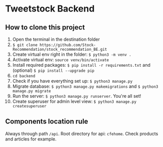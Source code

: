 # Tweetstock Backend

## How to clone this project
1. Open the terminal in the destination folder
2. `$ git clone https://github.com/Stock-Recommendation/stock_recommendation_BE.git`
3. Create virtual env right in the folder: `$ python3 -m venv .`
4. Activate virtual env: `source venv/bin/activate`
5. Install required packages: `$ pip install -r requirements.txt` and (optional) `$ pip install --upgrade pip`
6. `cd backend`
7. Check if you have everything set up: `$ python3 manage.py`
8. Migrate database: `$ python3 manage.py makemigrations` and `$ python3 manage.py migrate`
9. Run the server: `$ python3 manage.py runserver`. You're all set! 
10. Create superuser for admin level view: `$ python3 manage.py createsuperuser`
## Components location rule
Always through path `/api`. Root directory for api: `cfehome`. Check products and articles for example. 
